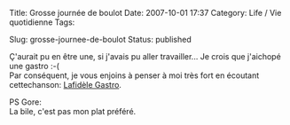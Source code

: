 Title: Grosse journée de boulot
Date: 2007-10-01 17:37
Category: Life / Vie quotidienne
Tags:

Slug: grosse-journee-de-boulot
Status: published

Ç'aurait pu en être une, si j'avais pu aller travailler... Je crois que j'aichopé une gastro :-(  
Par conséquent, je vous enjoins à penser à moi très fort en écoutant cettechanson: [Lafidèle Gastro](\%22http://www.jamendo.com/get/track/id/track/audio/play/2840\%22).  
  
PS Gore:  
La bile, c'est pas mon plat préféré.
